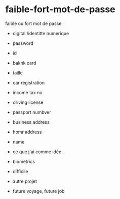 # faible-fort-mot-de-passe
faible ou fort mot de passe
- digital /identitte numerique
- password
- id
- baknk card
- taille
- car registration
- income tax no
- driving license
- passport numbver
- business address
- homr address
- name

- ce que j'ai comme idée
- biometrics
- difficile
- autre projet
- future voyage, future job
